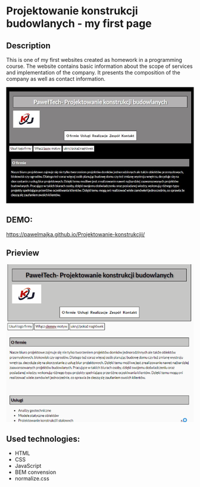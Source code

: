# Projektowanie konstrukcji budowlanych - my first page
## Description
This is one of my first websites created as homework in a programming course. The website contains basic information about the scope of services and implementation of the company.
It presents the composition of the company as well as contact information.

![page view](images/pageView.jpg)

## DEMO:
https://pawelmajka.github.io/Projektowanie-konstrukcjii/

## Prieview
![Demo animation](images/AnimationProjektowanie.gif)

## Used technologies:
- HTML
- CSS
- JavaScript
- BEM convension
- normalize.css